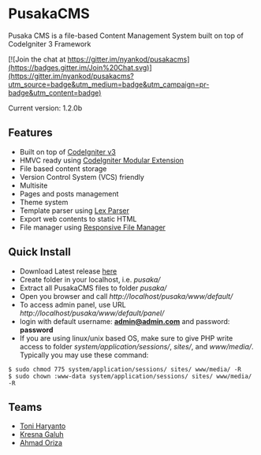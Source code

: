 # PusakaCMS

Pusaka CMS is a file-based Content Management System built on top of CodeIgniter 3 Framework

[![Join the chat at https://gitter.im/nyankod/pusakacms](https://badges.gitter.im/Join%20Chat.svg)](https://gitter.im/nyankod/pusakacms?utm_source=badge&utm_medium=badge&utm_campaign=pr-badge&utm_content=badge)

Current version: 1.2.0b

## Features

- Built on top of [CodeIgniter v3](http://www.codeigniter.com/)
- HMVC ready using [CodeIgniter Modular Extension ](https://bitbucket.org/wiredesignz/codeigniter-modular-extensions-hmvc)
- File based content storage
- Version Control System (VCS) friendly
- Multisite
- Pages and posts management
- Theme system
- Template parser using [Lex Parser](https://github.com/pyrocms/lex)
- Export web contents to static HTML
- File manager using [Responsive File Manager](http://www.responsivefilemanager.com/)

## Quick Install

- Download Latest release [here](https://github.com/nyankod/pusakacms/releases)
- Create folder in your localhost, i.e. *pusaka/*
- Extract all PusakaCMS files to folder *pusaka/*
- Open you browser and call *http://localhost/pusaka/www/default/*
- To access admin panel, use URL *http://localhost/pusaka/www/default/panel/*
- login with default username: **admin@admin.com** and password: **password**
- If you are using linux/unix based OS, make sure to give PHP write access to folder *system/application/sessions/*, *sites/*, and *www/media/*. Typically you may use these command:

```
$ sudo chmod 775 system/application/sessions/ sites/ www/media/ -R
$ sudo chown :www-data system/application/sessions/ sites/ www/media/ -R
```

## Teams

- [Toni Haryanto](id.toniharyanto.net)
- [Kresna Galuh](http://www.kresnagaluh.com/)
- [Ahmad Oriza](https://id.linkedin.com/in/ahmadoriza)
